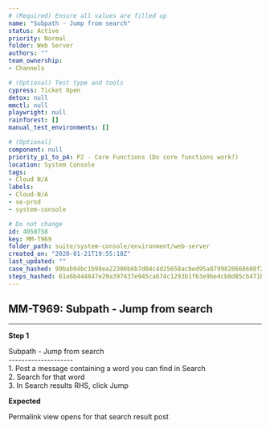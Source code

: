```yaml
---
# (Required) Ensure all values are filled up
name: "Subpath - Jump from search"
status: Active
priority: Normal
folder: Web Server
authors: ""
team_ownership: 
- Channels

# (Optional) Test type and tools
cypress: Ticket Open
detox: null
mmctl: null
playwright: null
rainforest: []
manual_test_environments: []

# (Optional)
component: null
priority_p1_to_p4: P2 - Core Functions (Do core functions work?)
location: System Console
tags: 
- Cloud N/A
labels: 
- Cloud-N/A
- se-prod
- system-console

# Do not change
id: 4050758
key: MM-T969
folder_path: suite/system-console/environment/web-server
created_on: "2020-01-21T19:55:18Z"
last_updated: ""
case_hashed: 99bab94bc1b98ea22300b6b7d04c4d25658acbed95a8799820668608f21df500e5275a1c655b9ef6ee528158e2f5f0ff
steps_hashed: 61a6b444847e29a397437e945ca674c1293b1f63e9be4cb0d85cb471b91cb2e5417524766264cb8dde1e041feb70b618
---
```


## MM-T969: Subpath - Jump from search

---

**Step 1**

Subpath - Jump from search\
\--------------------\
1\. Post a message containing a word you can find in Search\
2\. Search for that word\
3\. In Search results RHS, click Jump

**Expected**

Permalink view opens for that search result post
